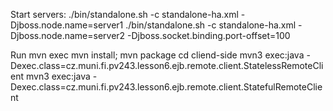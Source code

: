 Start servers:
./bin/standalone.sh -c standalone-ha.xml -Djboss.node.name=server1
./bin/standalone.sh -c standalone-ha.xml -Djboss.node.name=server2 -Djboss.socket.binding.port-offset=100

Run mvn exec
mvn install; mvn package
cd cliend-side
mvn3 exec:java -Dexec.class=cz.muni.fi.pv243.lesson6.ejb.remote.client.StatelessRemoteClient
mvn3 exec:java -Dexec.class=cz.muni.fi.pv243.lesson6.ejb.remote.client.StatefulRemoteClient

